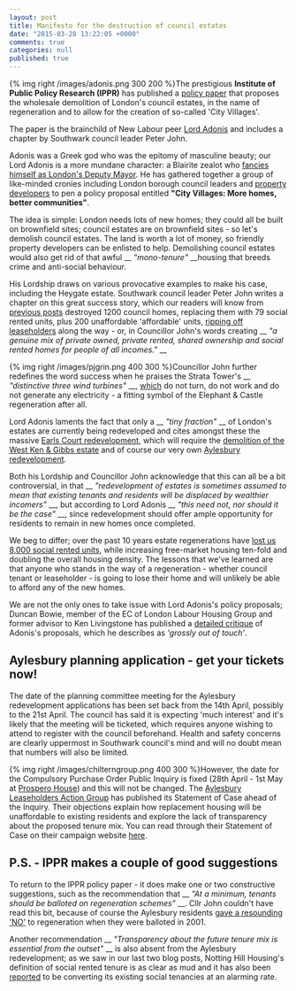 ```yaml
---
layout: post
title: Manifesto for the destruction of council estates
date: "2015-03-28 13:22:05 +0000"
comments: true
categories: null
published: true
---
```


{% img right /images/adonis.png 300 200 %}The prestigious __Institute of Public Policy Research (IPPR)__ has published a [policy paper](http://www.ippr.org/publications/city-villages-more-homes-better-communities) that proposes the wholesale demolition of London's council estates, in the name of regeneration and to allow for the creation of so-called 'City Villages'. 

The paper is the brainchild of New Labour peer [Lord Adonis](http://en.wikipedia.org/wiki/Andrew_Adonis,_Baron_Adonis) and includes a chapter by Southwark council leader Peter John. 

Adonis was a Greek god who was the epitomy of masculine beauty; our Lord Adonis is a more mundane character: a Blairite zealot who [fancies himself as London's Deputy Mayor](http://labourlist.org/2014/09/could-we-see-a-jowelladonis-ticket-for-london-mayor/). He has gathered together a group of like-minded cronies including London borough council leaders and [property developers](http://www.grosvenorestate.com/) to pen a policy proposal entitled __"City Villages: More homes, better communities"__. 

The idea is simple: London needs lots of new homes; they could all be built on brownfield sites; council estates are on brownfield sites - so let's demolish council estates. The land is worth a lot of money, so friendly property developers can be enlisted to help. Demolishing council estates would also get rid of that awful __ _"mono-tenure"_ __housing that breeds crime and anti-social behaviour.


His Lordship draws on various provocative examples to make his case, including the Heygate estate. Southwark council leader Peter John writes a chapter on this great success story, which our readers will know from [previous posts](http://35percent.org/affordable-housing/) destroyed 1200 council homes, replacing them with 79 social rented units, plus 200 unaffordable 'affordable' units, [ripping off leaseholders](http://35percent.org/blog/2013/06/08/the-heygate-diaspora/) along the way - or, in Councillor John's words creating __ _"a genuine mix of private owned, private rented, shared ownership and social rented homes for people of all incomes."_ __

{% img right /images/pjgrin.png 400 300 %}Councillor John further redefines the word success when he praises the Strata Tower's __ _"distinctive three wind turbines"_ __, [which](http://35percent.org/strata-tower) do not turn, do not work and do not generate any electricity - a fitting symbol of the Elephant & Castle regeneration after all.

Lord Adonis laments the fact that only a __ _"tiny fraction"_ __ of London's estates are currently being redeveloped and cites amongst these the massive [Earls Court redevelopment](http://www.theguardian.com/uk-news/davehillblog/2015/mar/26/andrew-adonis-and-estate-regeneration-some-pros-and-cons), which will require the [demolition of the West Ken & Gibbs estate](https://westkengibbsgreen.wordpress.com/) and of course our very own [Aylesbury redevelopment](http://35percent.org/blog/2014/11/01/aylesbury-estate-planning-application/).

Both his Lordship and Councillor John acknowledge that this can all be a bit controversial, in that __ _"redevelopment of estates is sometimes assumed to mean that existing tenants and residents will be displaced by wealthier incomers"_ __, but according to Lord Adonis __ _"this need not, nor should it be the case"_ __, since redevelopment should offer ample opportunity for residents to remain in new homes once completed. 

We beg to differ; over the past 10 years estate regenerations have [lost us 8,000 social rented units](https://www.london.gov.uk/media/assembly-press-releases/2015/02/8000-social-homes-lost-in-a-decade), while increasing free-market housing ten-fold and doubling the overall housing density. The lessons that we've learned are that anyone who stands in the way of a regeneration - whether council tenant or leaseholder - is going to lose their home and will unlikely be able to afford any of the new homes.

We are not the only ones to take issue with Lord Adonis's policy proposals; Duncan Bowie, member of the EC of London Labour Housing Group and former advisor to Ken Livingstone has published a [detailed critique](https://redbrickblog.wordpress.com/2015/03/31/city-villages-the-wrong-solution-to-londons-housing-crisis/) of Adonis's proposals, which he describes as _'grossly out of touch'_. 

## Aylesbury planning application - get your tickets now!
The date of the planning committee meeting for the Aylesbury redevelopment applications has been set back from the 14th April, possibly to the 21st April. The council has said it is expecting 'much interest' and it's likely that the meeting will be ticketed, which requires anyone wishing to attend to register with the council beforehand. Health and safety concerns are clearly uppermost in Southwark council's mind and will no doubt mean that numbers will also be limited.

{% img right /images/chilterngroup.png 400 300 %}However, the date for the Compulsory Purchase Order Public Inquiry is fixed (28th April - 1st May at [Prospero House](https://www.etcvenues.co.uk/venues/prospero-house)) and this will not be changed. The [Aylesbury Leaseholders Action Group](http://halag.wordpress.com) has published its Statement of Case ahead of the Inquiry. Their objections explain how replacement housing will be unaffordable to existing residents and explore the lack of transparency about the proposed tenure mix. You can read through their Statement of Case on their campaign website [here](https://halag.wordpress.com/2015/03/27/cpo-public-inquiry-help-required/). 

## P.S. - IPPR makes a couple of good suggestions 
To return to the IPPR policy paper - it does make one or two constructive suggestions, such as the recommendation that __ _"At a minimum, tenants should be balloted on regeneration schemes"_ __. Cllr John couldn't have read this bit, because of course the Aylesbury residents [gave a resounding 'NO'](http://www.theguardian.com/society/2001/dec/27/1) to regeneration when they were balloted in 2001.

Another recommendation __ _"Transparency about the future tenure mix is essential from the outset"_ __ is also absent from the Aylesbury redevelopment; as we saw in our last two blog posts, Notting Hill Housing's definition of social rented tenure is as clear as mud and it has also been [reported](http://www.theguardian.com/society/2015/mar/29/tenants-face-70m-rent-rise-as-social-housing-converted-to-affordable-homes) to be converting its existing social tenancies at an alarming rate.
